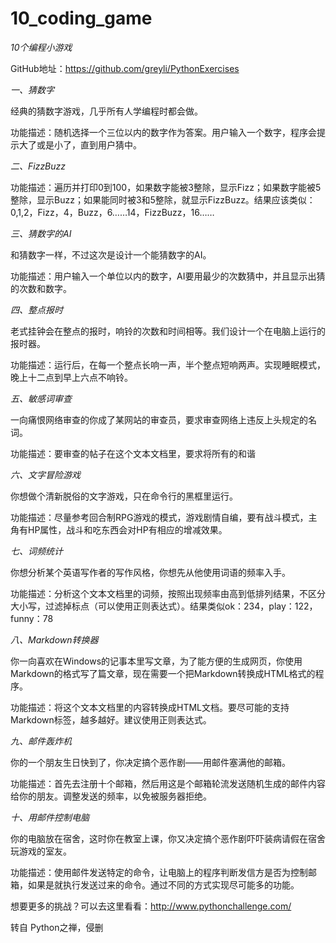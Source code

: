 # 10_coding_game


*10个编程小游戏*



GitHub地址：https://github.com/greyli/PythonExercises



*一、猜数字*


经典的猜数字游戏，几乎所有人学编程时都会做。


功能描述：随机选择一个三位以内的数字作为答案。用户输入一个数字，程序会提示大了或是小了，直到用户猜中。



*二、FizzBuzz*


功能描述：遍历并打印0到100，如果数字能被3整除，显示Fizz；如果数字能被5整除，显示Buzz；如果能同时被3和5整除，就显示FizzBuzz。结果应该类似：0,1,2，Fizz，4，Buzz，6……14，FizzBuzz，16……



*三、猜数字的AI*



和猜数字一样，不过这次是设计一个能猜数字的AI。


功能描述：用户输入一个单位以内的数字，AI要用最少的次数猜中，并且显示出猜的次数和数字。

 

*四、整点报时*

老式挂钟会在整点的报时，响铃的次数和时间相等。我们设计一个在电脑上运行的报时器。



功能描述：运行后，在每一个整点长响一声，半个整点短响两声。实现睡眠模式，晚上十二点到早上六点不响铃。



*五、敏感词审查*


一向痛恨网络审查的你成了某网站的审查员，要求审查网络上违反上头规定的名词。



功能描述：要审查的帖子在这个文本文档里，要求将所有的和谐



*六、文字冒险游戏*


你想做个清新脱俗的文字游戏，只在命令行的黑框里运行。



功能描述：尽量参考回合制RPG游戏的模式，游戏剧情自编，要有战斗模式，主角有HP属性，战斗和吃东西会对HP有相应的增减效果。



*七、词频统计*


你想分析某个英语写作者的写作风格，你想先从他使用词语的频率入手。



功能描述：分析这个文本文档里的词频，按照出现频率由高到低排列结果，不区分大小写，过滤掉标点（可以使用正则表达式）。结果类似ok：234，play：122，funny：78



*八、Markdown转换器*



你一向喜欢在Windows的记事本里写文章，为了能方便的生成网页，你使用Markdown的格式写了篇文章，现在需要一个把Markdown转换成HTML格式的程序。



功能描述：将这个文本文档里的内容转换成HTML文档。要尽可能的支持Markdown标签，越多越好。建议使用正则表达式。



*九、邮件轰炸机*



你的一个朋友生日快到了，你决定搞个恶作剧——用邮件塞满他的邮箱。



功能描述：首先去注册十个邮箱，然后用这是个邮箱轮流发送随机生成的邮件内容给你的朋友。调整发送的频率，以免被服务器拒绝。



*十、用邮件控制电脑*



你的电脑放在宿舍，这时你在教室上课，你又决定搞个恶作剧吓吓装病请假在宿舍玩游戏的室友。



功能描述：使用邮件发送特定的命令，让电脑上的程序判断发信方是否为控制邮箱，如果是就执行发送过来的命令。通过不同的方式实现尽可能多的功能。



想要更多的挑战？可以去这里看看：http://www.pythonchallenge.com/



转自 Python之禅，侵删
